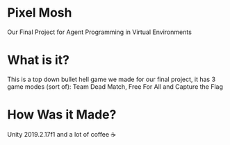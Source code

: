 # Pixel Mosh
Our Final Project for Agent Programming in Virtual Environments

# What is it?
This is a top down bullet hell game we made for our final project, it has 3 game modes (sort of): Team Dead Match, Free For All and Capture the Flag

# How Was it Made?
Unity 2019.2.17f1 and a lot of coffee ☕️
